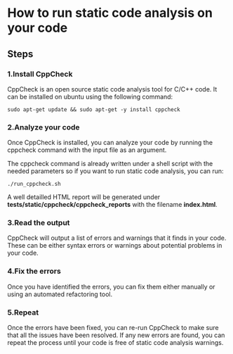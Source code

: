 # How to run static code analysis on your code

## Steps

### 1.Install CppCheck

CppCheck is an open source static code analysis tool for C/C++ code. It can be installed on ubuntu using the following command:

    sudo apt-get update && sudo apt-get -y install cppcheck

### 2.Analyze your code

Once CppCheck is installed, you can analyze your code by running the cppcheck command with the input file as an argument.

The cppcheck command is already written under a shell script with the needed parameters so
if you want to run static code analysis, you can run:

    ./run_cppcheck.sh

A well detailled HTML report will be generated under **tests/static/cppcheck/cppcheck_reports** with the filename **index.html**.

### 3.Read the output

CppCheck will output a list of errors and warnings that it finds in your code. These can be either syntax errors or warnings about potential problems in your code.

### 4.Fix the errors

Once you have identified the errors, you can fix them either manually or using an automated refactoring tool.

### 5.Repeat

Once the errors have been fixed, you can re-run CppCheck to make sure that all the issues have been resolved. If any new errors are found, you can repeat the process until your code is free of static code analysis warnings.
